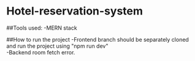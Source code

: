 ﻿# Hotel-reservation-system

 ##Tools used:
 -MERN stack 
 
 ##How to run the project
-Frontend branch should be separately cloned and run the project using "npm run dev" <br/>
-Backend room fetch error.
